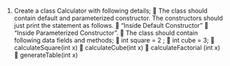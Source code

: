 1. Create a class Calculator with following details;
 The class should contain default and parameterized constructor. The constructors should just print
the statement as follows.
 “Inside Default Constructor”
 “Inside Parameterized Constructor”.
 The class should contain following data fields and methods;
 int square = 2 ;
 int cube = 3;
 calculateSquare(int x)
 calculateCube(int x)
 calculateFactorial (int x)
 generateTable(int x)
